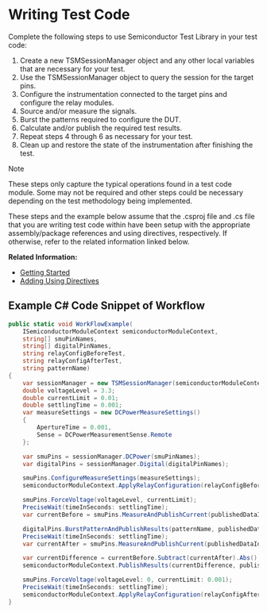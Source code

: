 # Writing Test Code

Complete the following steps to use Semiconductor Test Library in your test code:

1. Create a new TSMSessionManager object and any other local variables that are necessary for your test.
2. Use the TSMSessionManager object to query the session for the target pins.
3. Configure the instrumentation connected to the target pins and configure the relay modules.
4. Source and/or measure the signals.
5. Burst the patterns required to configure the DUT.
6. Calculate and/or publish the required test results.
7. Repeat steps 4 through 6 as necessary for your test.
8. Clean up and restore the state of the instrumentation after finishing the test.

> [!NOTE]
> These steps only capture the typical operations found in a test code module. Some may not be required and other steps could be necessary depending on the test methodology being implemented.
>
> These steps and the example below assume that the .csproj file and .cs file that you are writing test code within have been setup with the appropriate assembly/package references and using directives, respectively. If otherwise, refer to the related information linked below.

**Related Information:**

- [Getting Started](../index.md#getting-started)
- [Adding Using Directives](AddingUsingDirectives.md)

## Example C# Code Snippet of Workflow

```C#
public static void WorkFlowExample(
    ISemiconductorModuleContext semiconductorModuleContext,
    string[] smuPinNames,
    string[] digitalPinNames,
    string relayConfigBeforeTest,
    string relayConfigAfterTest,
    string patternName)
{
    var sessionManager = new TSMSessionManager(semiconductorModuleContext);
    double voltageLevel = 3.3;
    double currentLimit = 0.01;
    double settlingTime = 0.001;
    var measureSettings = new DCPowerMeasureSettings()
    {
        ApertureTime = 0.001,
        Sense = DCPowerMeasurementSense.Remote
    };

    var smuPins = sessionManager.DCPower(smuPinNames);
    var digitalPins = sessionManager.Digital(digitalPinNames);

    smuPins.ConfigureMeasureSettings(measureSettings);
    semiconductorModuleContext.ApplyRelayConfiguration(relayConfigBeforeTest, waitSeconds: settlingTime);

    smuPins.ForceVoltage(voltageLevel, currentLimit);
    PreciseWait(timeInSeconds: settlingTime);
    var currentBefore = smuPins.MeasureAndPublishCurrent(publishedDataId: "CurrentBefore");

    digitalPins.BurstPatternAndPublishResults(patternName, publishedDataId: "PatternResults");
    PreciseWait(timeInSeconds: settlingTime);
    var currentAfter = smuPins.MeasureAndPublishCurrent(publishedDataId: "CurrentAfter");

    var currentDifference = currentBefore.Subtract(currentAfter).Abs();
    semiconductorModuleContext.PublishResults(currentDifference, publishedDataId: "CurrentDifference");

    smuPins.ForceVoltage(voltageLevel: 0, currentLimit: 0.001);
    PreciseWait(timeInSeconds: settlingTime);
    semiconductorModuleContext.ApplyRelayConfiguration(relayConfigAfterTest, waitSeconds: settlingTime);
}
```
